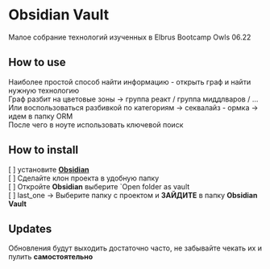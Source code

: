 # Obsidian Vault
Малое собрание технологий изученных в Elbrus Bootcamp Owls 06.22<br>

## How to use
Наиболее простой способ найти информацию - открыть граф и найти нужную технологию<br>
Граф разбит на цветовые зоны -> группа реакт / группа миддлваров / ...
Или воспользоваться разбивкой по категориям -> секвалайз - ормка -> идем в папку ORM<br>
После чего в ноуте использовать ключевой поиск

## How to install
[ ] установите [**Obsidian**](https://obsidian.md/)<br>
[ ] Сделайте клон проекта в удобную папку<br>
[ ] Откройте **Obsidian** выберите `Open folder as vault<br>
[ ] last_one -> Выберите папку с проектом и **ЗАЙДИТЕ** в папку **Obsidian Vault**<br>

## Updates
Обновления будут выходить достаточно часто, не забывайте чекать их и пулить **самостоятельно**